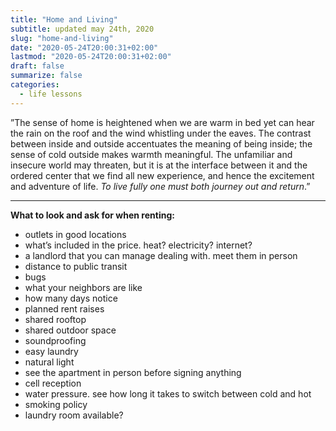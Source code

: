 ```yaml
---
title: "Home and Living"
subtitle: updated may 24th, 2020
slug: "home-and-living"
date: "2020-05-24T20:00:31+02:00"
lastmod: "2020-05-24T20:00:31+02:00"
draft: false
summarize: false
categories:
  - life lessons
---
```


”The sense of home is heightened when we are warm in bed yet can hear the rain on the roof and the wind whistling under the eaves. The contrast between inside and outside accentuates the meaning of being inside; the sense of cold outside makes warmth meaningful. The unfamiliar and insecure world may threaten, but it is at the interface between it and the ordered center that we find all new experience, and hence the excitement and adventure of life. _To live fully one must both journey out and return_.”

---

**What to look and ask for when renting:**
- outlets in good locations
- what’s included in the price. heat? electricity? internet?
- a landlord that you can manage dealing with. meet them in person
- distance to public transit
- bugs
- what your neighbors are like
- how many days notice
- planned rent raises
- shared rooftop
- shared outdoor space
- soundproofing
- easy laundry
- natural light
- see the apartment in person before signing anything
- cell reception
- water pressure. see how long it takes to switch between cold and hot
- smoking policy
- laundry room available?